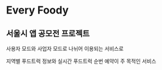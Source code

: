 # Every Foody

## 서울시 앱 공모전 프로젝트

사용자 모드와 사업자 모드로 나뉘어 이용되는 서비스로 

지역별 푸드트럭 정보와 실시간 푸드트럭 순번 예약이 주 목적인 서비스